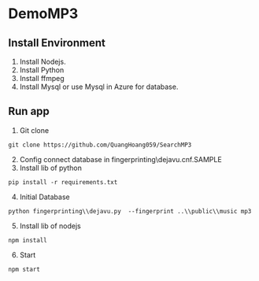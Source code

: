 # DemoMP3

## Install Environment

1. Install Nodejs.
2. Install Python
3. Install ffmpeg
4. Install Mysql or use Mysql in Azure for database.

## Run app

1. Git clone

```
git clone https://github.com/QuangHoang059/SearchMP3
```

2. Config connect database in fingerprinting\dejavu.cnf.SAMPLE
3. Install lib of python

```
pip install -r requirements.txt
```

4. Initial Database

```
python fingerprinting\\dejavu.py  --fingerprint ..\\public\\music mp3
```

5. Install lib of nodejs

```
npm install
```

6. Start

```
npm start
```
